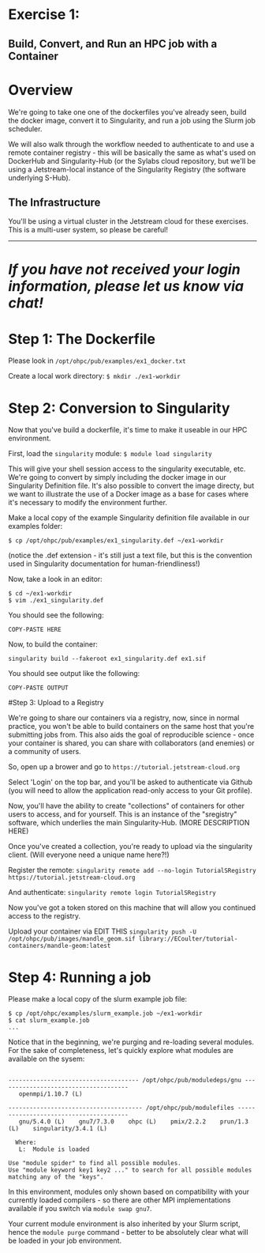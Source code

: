 # Exercise 1: 
## Build, Convert, and Run an HPC job with a Container

# Overview

We're going to take one one of the dockerfiles you've already seen,
build the docker image, convert it to Singularity, and run
a job using the Slurm job scheduler. 

We will also walk through the workflow needed to authenticate to
and use a remote container registry - this will be basically the 
same as what's used on DockerHub and Singularity-Hub (or the Sylabs
cloud repository, but we'll be using a Jetstream-local instance
of the Singularity Registry (the software underlying S-Hub).

## The Infrastructure

You'll be using a virtual cluster in the Jetstream cloud
for these exercises. This is a multi-user system, so please be careful!

-----
*If you have not received your login information, please let us know
via chat!*
=====

# Step 1: The Dockerfile
Please look in 
```/opt/ohpc/pub/examples/ex1_docker.txt```

Create a local work directory:
```$ mkdir ./ex1-workdir```

# Step 2: Conversion to Singularity
Now that you've build a dockerfile, it's time to make it useable in our 
HPC environment.

First, load the `singularity` module:
```$ module load singularity```

This will give your shell session access to the singularity executable, etc.
We're going to convert by simply including the docker image
in our Singularity Definition file. It's also possible to convert the image
directy, but we want to illustrate the use of a Docker image as a base 
for cases where it's necessary to modify the environment further.

Make a local copy of the example Singularity definition file available in
our examples folder:

```$ cp /opt/ohpc/pub/examples/ex1_singularity.def ~/ex1-workdir```

(notice the .def extension - it's still just a text file, but
this is the convention used in Singularity documentation for 
human-friendliness!)

Now, take a look in an editor:
```
$ cd ~/ex1-workdir
$ vim ./ex1_singularity.def
```

You should see the following:
```
COPY-PASTE HERE
```

Now, to build the container:

```singularity build --fakeroot ex1_singularity.def ex1.sif```

You should see output like the following:
```
COPY-PASTE OUTPUT
```

#Step 3: Upload to a Registry

We're going to share our containers via a registry, now, since in
normal practice, you won't be able to build containers on the same
host that you're submitting jobs from. This also aids the goal
of reproducible science - once your container is shared, you can share 
with collaborators (and enemies) or a community of users.

So, open up a brower and go to 
```https://tutorial.jetstream-cloud.org```

Select 'Login' on the top bar, and you'll be asked to authenticate
via Github (you will need to allow the application read-only access to your
Git profile).

Now, you'll have the ability to create "collections" of containers for other
users to access, and for yourself. This is an instance of the "sregistry" software,
which underlies the main Singularity-Hub.
(MORE DESCRIPTION HERE)

Once you've created a collection, you're ready to upload via the singularity client.
(Will everyone need a unique name here?!)

Register the remote:
```singularity remote add --no-login TutorialSRegistry https://tutorial.jetstream-cloud.org```

And authenticate:
```singularity remote login TutorialSRegistry```

Now you've got a token stored on this machine that will allow you continued access to the
registry.

Upload your container via
EDIT THIS
```singularity push -U /opt/ohpc/pub/images/mandle_geom.sif library://ECoulter/tutorial-containers/mandle-geom:latest```

# Step 4: Running a job
Please make a local copy of the slurm example job file:
```
$ cp /opt/ohpc/examples/slurm_example.job ~/ex1-workdir
$ cat slurm_example.job
...
```

Notice that in the beginning, we're purging and re-loading
several modules. For the sake of completeness, let's quickly explore
what modules are available on the sysem:
```$ module avail

------------------------------------- /opt/ohpc/pub/moduledeps/gnu -------------------------------------
   openmpi/1.10.7 (L)

-------------------------------------- /opt/ohpc/pub/modulefiles ---------------------------------------
   gnu/5.4.0 (L)    gnu7/7.3.0    ohpc (L)    pmix/2.2.2    prun/1.3 (L)    singularity/3.4.1 (L)

  Where:
   L:  Module is loaded

Use "module spider" to find all possible modules.
Use "module keyword key1 key2 ..." to search for all possible modules matching any of the "keys".
```

In this environment, modules only shown based on compatibility with your currently loaded
compilers - so there are other MPI implementations available if you switch via
`module swap gnu7`. 

Your current module environment is also inherited by your Slurm script,
hence the `module purge` command - better to be absolutely clear what will
be loaded in your job environment.
